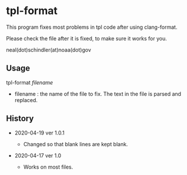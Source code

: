 # tpl-format
 This program fixes most problems in tpl code after using clang-format.

 Please check the file after it is fixed, to make sure it works for you.

 neal(dot)schindler(at)noaa(dot)gov

## Usage
  tpl-format  *filename*
  - filename : the name of the file to fix. The text in the file is parsed and replaced.

## History

  - 2020-04-19 ver 1.0.1
    - Changed so that blank lines are kept blank.


  - 2020-04-17 ver 1.0
    - Works on most files.

